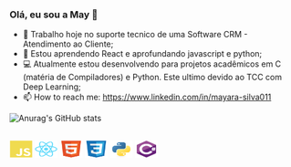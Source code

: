 ### Olá, eu sou a May 👋

- 🔭 Trabalho hoje no suporte tecnico de uma Software CRM - Atendimento ao Cliente;
- 🌱 Estou aprendendo React e aprofundando javascript e python;
- 💻 Atualmente estou desenvolvendo para projetos acadêmicos em C (matéria de Compiladores) e Python. Este ultimo devido ao TCC com Deep Learning;
- 📫 How to reach me: https://www.linkedin.com/in/mayara-silva011

![Anurag's GitHub stats](https://github-readme-stats.vercel.app/api?username=msilva011&show_icons=true&theme=midnight-purple)

<div style="display: inline_block"><br>
  <img align="center" alt="Js" height="30" width="40" src="https://raw.githubusercontent.com/devicons/devicon/master/icons/javascript/javascript-plain.svg">
  <img align="center" alt="React" height="30" width="40" src="https://raw.githubusercontent.com/devicons/devicon/master/icons/react/react-original.svg">
  <img align="center" alt="HTML" height="30" width="40" src="https://raw.githubusercontent.com/devicons/devicon/master/icons/html5/html5-original.svg">
  <img align="center" alt="CSS" height="30" width="40" src="https://raw.githubusercontent.com/devicons/devicon/master/icons/css3/css3-original.svg">
  <img align="center" alt="Python" height="30" width="40" src="https://raw.githubusercontent.com/devicons/devicon/master/icons/python/python-original.svg">
  <img align="center" alt="Csharp" height="30" width="40" src="https://raw.githubusercontent.com/devicons/devicon/master/icons/csharp/csharp-original.svg">
</div>
